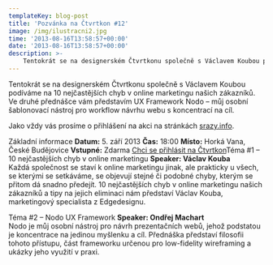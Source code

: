 ```yaml
---
templateKey: blog-post
title: 'Pozvánka na Čtvrtkon #12'
image: /img/ilustracni2.jpg
time: '2013-08-16T13:58:57+00:00'
date: '2013-08-16T13:58:57+00:00'
description: >-
    Tentokrát se na designerském Čtvrtkonu společně s Václavem Koubou podíváme na 10 nejčastějších chyb v online marketingu našich zákazníků. Ve druhé přednášce vám představím UX Framework...
---
```

Tentokrát se na designerském Čtvrtkonu společně s Václavem Koubou podíváme na 10 nejčastějších chyb v online marketingu našich zákazníků. Ve druhé přednášce vám představím UX Framework Nodo – můj osobní šablonovací nástroj pro workflow návrhu webu s koncentrací na cíl.

Jako vždy vás prosíme o přihlášení na akci na stránkách [srazy.info](http://srazy.info/ctvrtkon/3800 "Přihláška na Čtvrtkon na srazy.info").

Základní informace **Datum:** 5. září 2013 **Čas:** 18:00 **Místo:** Horká Vana, České Budějovice **Vstupné:** Zdarma [Chci se přihlásit na Čtvrtkon](http://srazy.info/ctvrtkon/3800)Téma #1 – 10 nejčastějších chyb v online marketingu **Speaker: Václav Kouba**  
Každá společnost se staví k online marketingu jinak, ale prakticky u všech, se kterými se setkáváme, se objevují stejné či podobné chyby, kterým se přitom dá snadno předejít. 10 nejčastějších chyb v online marketingu našich zákazníků a tipy na jejich eliminaci nám představí Václav Kouba, marketingový specialista z Edgedesignu.

Téma #2 – Nodo UX Framework **Speaker: Ondřej Machart**  
Nodo je můj osobní nástroj pro návrh prezentačních webů, jehož podstatou je koncentrace na jedinou myšlenku a cíl. Přednáška představí filosofii tohoto přístupu, část frameworku určenou pro low-fidelity wireframing a ukázky jeho využití v praxi.